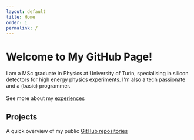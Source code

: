 ```yaml
---
layout: default
title: Home
order: 1
permalink: /
---
```

# Welcome to My GitHub Page!

I am a MSc graduate in Physics at University of Turin, specialising in silicon detectors for high energy physics experiments. I'm also a tech passionate and a (basic) programmer.<br><br>
See more about my [experiences](/about/)

## Projects
A quick overview of my public [GitHub repositories](/projects/)
